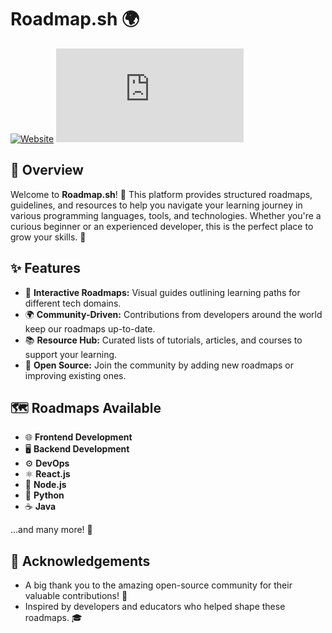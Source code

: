 # Roadmap.sh 🌍

[![Website](https://img.shields.io/website?url=https%3A%2F%2Froadmap.sh)](https://roadmap.sh)
[![License](https://img.shields.io/github/license/Abhisheknik/roadmap.sh)](LICENSE)

## 🚀 Overview

Welcome to **Roadmap.sh**! 🎉 This platform provides structured roadmaps, guidelines, and resources to help you navigate your learning journey in various programming languages, tools, and technologies. Whether you're a curious beginner or an experienced developer, this is the perfect place to grow your skills. 🌱

## ✨ Features

- 🎨 **Interactive Roadmaps:** Visual guides outlining learning paths for different tech domains.
- 🌍 **Community-Driven:** Contributions from developers around the world keep our roadmaps up-to-date.
- 📚 **Resource Hub:** Curated lists of tutorials, articles, and courses to support your learning.
- 🤝 **Open Source:** Join the community by adding new roadmaps or improving existing ones.

## 🗺️ Roadmaps Available

- 🌐 **Frontend Development**
- 🖥️ **Backend Development**
- ⚙️ **DevOps**
- ⚛️ **React.js**
- 🌳 **Node.js**
- 🐍 **Python**
- ☕ **Java**

...and many more! 🚀


## 💖 Acknowledgements

- A big thank you to the amazing open-source community for their valuable contributions! 🙏
- Inspired by developers and educators who helped shape these roadmaps. 🎓

